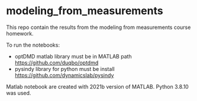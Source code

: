 # modeling_from_measurements

This repo contain the results from the modeling from measurements course homework.

To run the notebooks:

* optDMD matlab library must be in MATLAB path https://github.com/duqbo/optdmd
* pysindy library for python must be install https://github.com/dynamicslab/pysindy

Matlab notebook are created with 2021b version of MATLAB. Python 3.8.10 was used.




